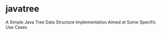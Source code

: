 javatree
========

A Simple Java Tree Data Structure Implementation Aimed at Some Specific Use Cases
